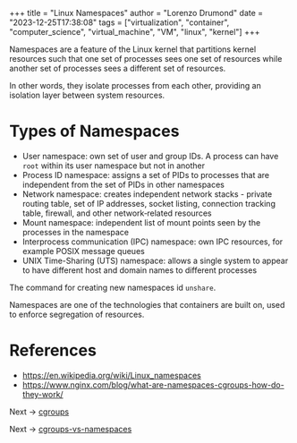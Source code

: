 +++
title = "Linux Namespaces"
author = "Lorenzo Drumond"
date = "2023-12-25T17:38:08"
tags = ["virtualization",  "container",  "computer_science",  "virtual_machine",  "VM",  "linux",  "kernel"]
+++


Namespaces are a feature of the Linux kernel that partitions kernel resources such that one set of processes sees one set of resources while another set of processes sees a different set of resources.

In other words, they isolate processes from each other, providing an isolation layer between system resources.

# Types of Namespaces
- User namespace: own set of user and group IDs. A process can have `root` within its user namespace but not in another
- Process ID namespace: assigns a set of PIDs to processes that are independent from the set of PIDs in other namespaces
- Network namespace: creates independent network stacks - private routing table, set of IP addresses, socket listing, connection tracking table, firewall, and other network‑related resources
- Mount namespace: independent list of mount points seen by the processes in the namespace
- Interprocess communication (IPC) namespace: own IPC resources, for example POSIX message queues
- UNIX Time-Sharing (UTS) namespace: allows a single system to appear to have different host and domain names to different processes

The command for creating new namespaces id `unshare`.

Namespaces are one of the technologies that containers are built on, used to enforce segregation of resources.

# References
- https://en.wikipedia.org/wiki/Linux_namespaces
- https://www.nginx.com/blog/what-are-namespaces-cgroups-how-do-they-work/

Next -> [cgroups](/wiki/cgroups/)

Next -> [cgroups-vs-namespaces](/wiki/cgroups-vs-namespaces/)
